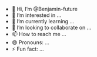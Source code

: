 - 👋 Hi, I’m @Benjamin-future
- 👀 I’m interested in ...
- 🌱 I’m currently learning ...
- 💞️ I’m looking to collaborate on ...
- 📫 How to reach me ...
- 😄 Pronouns: ...
- ⚡ Fun fact: ...

<!---
Benjamin-future/Benjamin-future is a ✨ special ✨ repository because its `README.md` (this file) appears on your GitHub profile.
You can click the Preview link to take a look at your changes.
--->
